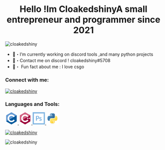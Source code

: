 <h1 align="center">Hello !Im CloakedshinyA small entrepreneur and programmer since 2021</h3> </h1>

<p align="left"> <img src="https://komarev.com/ghpvc/?username=cloakedshiny&label=Profile%20views&color=0e75b6&style=flat" alt="cloakedshiny" /> </p>


- 🥣・I’m currently working on discord tools ,and many python projects
- 💌・Contact me on discord ! cloakedshiny#5708
- 🗿・ Fun fact about me : I love csgo

<h3 align="left">Connect with me:</h3>
<p align="left">
<a href="https://twitter.com/cloakedshiny" target="blank"><img align="center" src="https://raw.githubusercontent.com/rahuldkjain/github-profile-readme-generator/master/src/images/icons/Social/twitter.svg" alt="cloakedshiny" height="30" width="40" /></a>
</p>

<h3 align="left">Languages and Tools:</h3>
<p align="left"> <a href="https://www.cprogramming.com/" target="_blank" rel="noreferrer"> <img src="https://raw.githubusercontent.com/devicons/devicon/master/icons/c/c-original.svg" alt="c" width="40" height="40"/> </a> <a href="https://www.w3schools.com/cpp/" target="_blank" rel="noreferrer"> <img src="https://raw.githubusercontent.com/devicons/devicon/master/icons/cplusplus/cplusplus-original.svg" alt="cplusplus" width="40" height="40"/> </a> <a href="https://www.photoshop.com/en" target="_blank" rel="noreferrer"> <img src="https://raw.githubusercontent.com/devicons/devicon/master/icons/photoshop/photoshop-line.svg" alt="photoshop" width="40" height="40"/> </a> <a href="https://www.python.org" target="_blank" rel="noreferrer"> <img src="https://raw.githubusercontent.com/devicons/devicon/master/icons/python/python-original.svg" alt="python" width="40" height="40"/> </a> </p>

<p align="left"> <a href="https://twitter.com/cloakedshiny" target="blank"><img src="https://img.shields.io/twitter/follow/cloakedshiny?logo=twitter&style=for-the-badge" alt="cloakedshiny" /></a> </p>

<p><img align="left" src="https://github-readme-stats.vercel.app/api/top-langs?username=cloakedshiny&show_icons=true&locale=en&layout=compact" alt="cloakedshiny" /></p>
